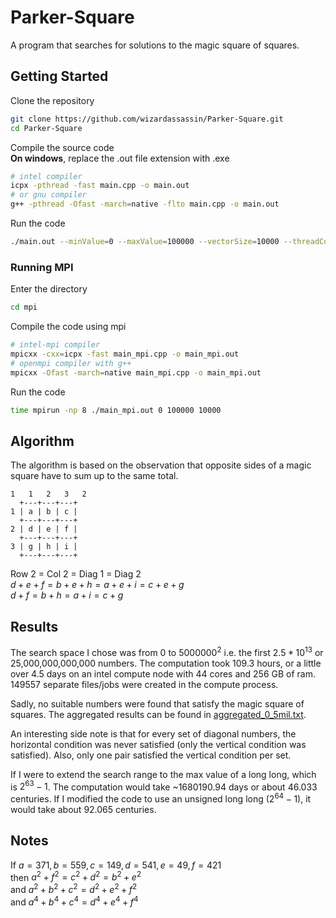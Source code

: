 # Parker-Square

A program that searches for solutions to the magic square of squares.

## Getting Started

Clone the repository

```bash
git clone https://github.com/wizardassassin/Parker-Square.git
cd Parker-Square
```

Compile the source code  
**On windows**, replace the .out file extension with .exe

```bash
# intel compiler
icpx -pthread -fast main.cpp -o main.out
# or gnu compiler
g++ -pthread -Ofast -march=native -flto main.cpp -o main.out
```

Run the code

```bash
./main.out --minValue=0 --maxValue=100000 --vectorSize=10000 --threadCount=8
```

### Running MPI

Enter the directory

```bash
cd mpi
```

Compile the code using mpi

```bash
# intel-mpi compiler
mpicxx -cxx=icpx -fast main_mpi.cpp -o main_mpi.out
# openmpi compiler with g++
mpicxx -Ofast -march=native main_mpi.cpp -o main_mpi.out
```

Run the code

```bash
time mpirun -np 8 ./main_mpi.out 0 100000 10000
```

## Algorithm

The algorithm is based on the observation that opposite sides of a magic square have to sum up to the same total.

```
1   1   2   3   2
  +---+---+---+
1 | a | b | c |
  +---+---+---+
2 | d | e | f |
  +---+---+---+
3 | g | h | i |
  +---+---+---+
```

Row 2 = Col 2 = Diag 1 = Diag 2  
$d+e+f=b+e+h=a+e+i=c+e+g$  
$d+f=b+h=a+i=c+g$

## Results

The search space I chose was from $0$ to $5000000^2$ i.e. the first $2.5*10^{13}$ or 25,000,000,000,000 numbers. The computation took 109.3 hours, or a little over 4.5 days on an intel compute node with 44 cores and 256 GB of ram. 149557 separate files/jobs were created in the compute process.

Sadly, no suitable numbers were found that satisfy the magic square of squares. The aggregated results can be found in [aggregated_0_5mil.txt](./results/aggregated_0_5mil.txt).

An interesting side note is that for every set of diagonal numbers, the horizontal condition was never satisfied (only the vertical condition was satisfied). Also, only one pair satisfied the vertical condition per set.

If I were to extend the search range to the max value of a long long, which is $2^{63}-1$. The computation would take ~1680190.94 days or about 46.033 centuries. If I modified the code to use an unsigned long long ($2^{64}-1$), it would take about 92.065 centuries.

## Notes

If $a=371, b=559, c=149, d=541, e=49, f=421$  
then $a^2+f^2=c^2+d^2=b^2+e^2$  
and $a^2+b^2+c^2=d^2+e^2+f^2$  
and $a^4+b^4+c^4=d^4+e^4+f^4$
